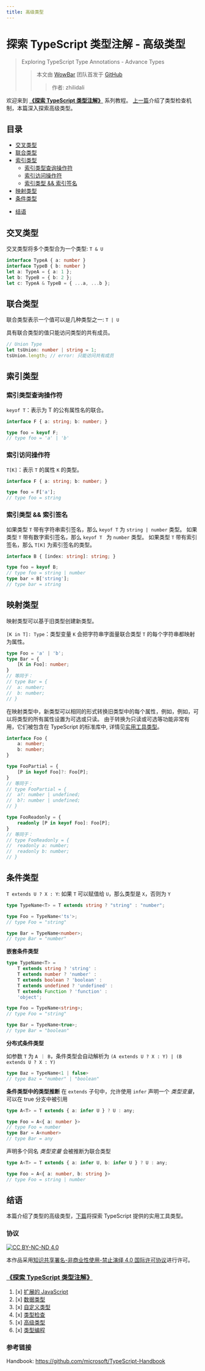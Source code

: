 ```yaml
---
title: 高级类型
---
```


# 探索 TypeScript 类型注解 - 高级类型
> Exploring TypeScript Type Annotations - Advance Types
>> 本文由 [WowBar][WowBar] 团队首发于 [GitHub][this-post]
>>> 作者: zhilidali

欢迎来到 __[《探索 TypeScript 类型注解》][Exploring-TS]__ 系列教程。
[上一篇][prev-post]介绍了类型检查机制，本篇深入探索高级类型。

## 目录

+ [交叉类型](#交叉类型)
+ [联合类型](#联合类型)
+ [索引类型](#索引类型)
	* [索引类型查询操作符](#索引类型查询操作符)
	* [索引访问操作符](#索引访问操作符)
	* [索引类型 && 索引签名](#索引类型-&&-索引签名)
+ [映射类型](#映射类型)
+ [条件类型](#条件类型)
* [结语](#结语)

## 交叉类型

交叉类型将多个类型合为一个类型: `T & U`
```ts
interface TypeA { a: number }
interface TypeB { b: number }
let a: TypeA = { a: 1 };
let b: TypeB = { b: 2 };
let c: TypeA & TypeB = { ...a, ...b };
```

## 联合类型

联合类型表示一个值可以是几种类型之一: `T | U`

具有联合类型的值只能访问类型的共有成员。
```ts
// Union Type
let tsUnion: number | string = 1;
tsUnion.length; // error: 只能访问共有成员
```

## 索引类型

### 索引类型查询操作符

`keyof T`：表示为 T 的公有属性名的联合。
```ts
interface F { a: string; b: number; }

type foo = keyof F;
// type foo = 'a' | 'b'
```

### 索引访问操作符

`T[K]`：表示 `T` 的属性 `K` 的类型。
```ts
interface F { a: string; b: number; }

type foo = F['a'];
// type foo = string
```

### 索引类型 && 索引签名

如果类型 `T` 带有字符串索引签名，那么 `keyof T` 为 `string | number` 类型。
如果类型 `T` 带有数字索引签名，那么 `keyof T ` 为 `number` 类型。
如果类型 `T` 带有索引签名，那么 `T[K]` 为索引签名的类型。
```ts
interface B { [index: string]: string; }

type foo = keyof B;
// type foo = string | number
type bar = B['string'];
// type bar = string
```

## 映射类型

映射类型可以基于旧类型创建新类型。

`[K in T]: Type`：类型变量 `K` 会把字符串字面量联合类型 `T` 的每个字符串都映射为属性。
```ts
type Foo = 'a' | 'b';
type Bar = {
	[K in Foo]: number;
}
// 等同于：
// type Bar = {
// 	a: number;
// 	b: number;
// }
```

在映射类型中，新类型可以相同的形式转换旧类型中的每个属性，例如，例如，可以将类型的所有属性设置为可选或只读。
由于转换为只读或可选等功能非常有用，它们被包含在 TypeScript 的标准库中, 详情见[实用工具类型][next-post]。
```ts
interface Foo {
	a: number;
	b: number;
}

type FooPartial = {
	[P in keyof Foo]?: Foo[P];
}
// 等同于：
// type FooPartial = {
// 	a?: number | undefined;
// 	b?: number | undefined;
// }

type FooReadonly = {
	readonly [P in keyof Foo]: Foo[P];
}
// 等同于：
// type FooReadonly = {
// 	readonly a: number;
// 	readonly b: number;
// }
```

## 条件类型

`T extends U ? X : Y`: 如果 `T` 可以赋值给 `U`，那么类型是 `X`，否则为 `Y`
```ts
type TypeName<T> = T extends string ? "string" : "number";

type Foo = TypeName<'ts'>;
// type Foo = "string"

type Bar = TypeName<number>;
// type Bar = "number"
```

__嵌套条件类型__
```ts
type TypeName<T> =
	T extends string ? 'string' :
	T extends number ? 'number' :
	T extends boolean ? 'boolean' :
	T extends undefined ? 'undefined' :
	T extends Function ? 'function' :
	'object';

type Foo = TypeName<string>;
// type Foo = "string"

type Bar = TypeName<true>;
// type Bar = "boolean"
```

__分布式条件类型__

如参数 `T` 为 `A ｜ B`，条件类型会自动解析为 `(A extends U ? X : Y) | (B extends U ? X : Y)`
```ts
type Baz = TypeName<1 | false>
// type Baz = "number" | "boolean"
```

__条件类型中的类型推断__
在 `extends` 子句中，允许使用 `infer` 声明一个 _类型变量_，可以在 true 分支中被引用
```ts
type A<T> = T extends { a: infer U } ? U : any;

type Foo = A<{ a: number }>
// type Foo = number
type Bar = A<number>
// type Bar = any
```

声明多个同名 _类型变量_ 会被推断为联合类型
```ts
type A<T> = T extends { a: infer U, b: infer U } ? U : any;

type Foo = A<{ a: number, b: string }>
// type Foo = string | number
```

## 结语

本篇介绍了类型的高级类型，[下篇][next-post]将探索 TypeScript 提供的实用工具类型。

### 协议

[![CC BY-NC-ND 4.0](https://i.creativecommons.org/l/by-nc-nd/4.0/80x15.png "LICENSE")][License]

本作品采用[知识共享署名-非商业性使用-禁止演绎 4.0 国际许可协议][by-nc-nd]进行许可。

### [《探索 TypeScript 类型注解》][Exploring-TS]

1. [x] [扩展的 JavaScript][Extend-JS]
2. [x] [数据类型][Data-Types]
3. [x] [自定义类型][Defining-Types]
4. [x] [类型检查][Type-Checking]
5. [x] [高级类型][Advance-Types]
6. [x] [类型编程][Type-Programming]

[Exploring-TS]:   https://github.com/WowBar/blog/issues?q=label%3AExploringTS+sort%3Acreated-asc
[Extend-JS]:      https://github.com/WowBar/blog/issues/4
[Data-Types]:     https://github.com/WowBar/blog/issues/8
[Defining-Types]: https://github.com/WowBar/blog/issues/9
[Type-Checking]:  https://github.com/WowBar/blog/issues/11
[Advance-Types]:  https://github.com/WowBar/blog/issues/13
[Type-Programming]: https://github.com/WowBar/blog/issues/14

### 参考链接

Handbook: <https://github.com/microsoft/TypeScript-Handbook>

[License]:    https://github.com/WowBar/blog/blob/master/LICENSE.md
[by-nc-nd]:   http://creativecommons.org/licenses/by-nc-nd/4.0/
[WowBar]:     https://github.com/WowBar/blog
[prev-post]:  https://github.com/WowBar/blog/issues/11
[this-post]:  https://github.com/WowBar/blog/issues/13
[next-post]:  https://github.com/WowBar/blog/issues/14

